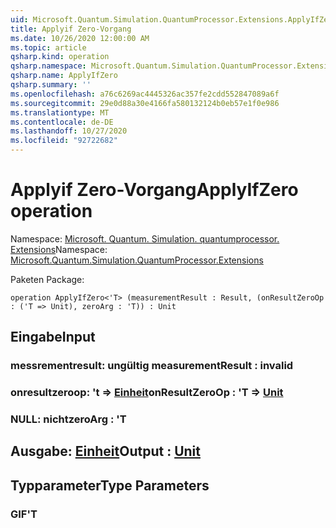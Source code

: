 ```yaml
---
uid: Microsoft.Quantum.Simulation.QuantumProcessor.Extensions.ApplyIfZero
title: Applyif Zero-Vorgang
ms.date: 10/26/2020 12:00:00 AM
ms.topic: article
qsharp.kind: operation
qsharp.namespace: Microsoft.Quantum.Simulation.QuantumProcessor.Extensions
qsharp.name: ApplyIfZero
qsharp.summary: ''
ms.openlocfilehash: a76c6269ac4445326ac357fe2cdd552847089a6f
ms.sourcegitcommit: 29e0d88a30e4166fa580132124b0eb57e1f0e986
ms.translationtype: MT
ms.contentlocale: de-DE
ms.lasthandoff: 10/27/2020
ms.locfileid: "92722682"
---
```

# <a name="applyifzero-operation"></a><span data-ttu-id="5f7c6-102">Applyif Zero-Vorgang</span><span class="sxs-lookup"><span data-stu-id="5f7c6-102">ApplyIfZero operation</span></span>

<span data-ttu-id="5f7c6-103">Namespace: [Microsoft. Quantum. Simulation. quantumprocessor. Extensions](xref:Microsoft.Quantum.Simulation.QuantumProcessor.Extensions)</span><span class="sxs-lookup"><span data-stu-id="5f7c6-103">Namespace: [Microsoft.Quantum.Simulation.QuantumProcessor.Extensions](xref:Microsoft.Quantum.Simulation.QuantumProcessor.Extensions)</span></span>

<span data-ttu-id="5f7c6-104">Paketen [](https://nuget.org/packages/)</span><span class="sxs-lookup"><span data-stu-id="5f7c6-104">Package: [](https://nuget.org/packages/)</span></span>




```qsharp
operation ApplyIfZero<'T> (measurementResult : Result, (onResultZeroOp : ('T => Unit), zeroArg : 'T)) : Unit
```


## <a name="input"></a><span data-ttu-id="5f7c6-105">Eingabe</span><span class="sxs-lookup"><span data-stu-id="5f7c6-105">Input</span></span>

### <a name="measurementresult--__invalidresult__"></a><span data-ttu-id="5f7c6-106">messrementresult: __ungültig <Result>__</span><span class="sxs-lookup"><span data-stu-id="5f7c6-106">measurementResult : __invalid<Result>__</span></span>




### <a name="onresultzeroop--t--unit"></a><span data-ttu-id="5f7c6-107">onresultzeroop: 't => [Einheit](xref:microsoft.quantum.lang-ref.unit)</span><span class="sxs-lookup"><span data-stu-id="5f7c6-107">onResultZeroOp : 'T => [Unit](xref:microsoft.quantum.lang-ref.unit)</span></span> 




### <a name="zeroarg--t"></a><span data-ttu-id="5f7c6-108">NULL: nicht</span><span class="sxs-lookup"><span data-stu-id="5f7c6-108">zeroArg : 'T</span></span>





## <a name="output--unit"></a><span data-ttu-id="5f7c6-109">Ausgabe: [Einheit](xref:microsoft.quantum.lang-ref.unit)</span><span class="sxs-lookup"><span data-stu-id="5f7c6-109">Output : [Unit](xref:microsoft.quantum.lang-ref.unit)</span></span>



## <a name="type-parameters"></a><span data-ttu-id="5f7c6-110">Typparameter</span><span class="sxs-lookup"><span data-stu-id="5f7c6-110">Type Parameters</span></span>

### <a name="t"></a><span data-ttu-id="5f7c6-111">GIF</span><span class="sxs-lookup"><span data-stu-id="5f7c6-111">'T</span></span>

